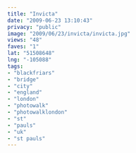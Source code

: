 ```yaml
---
title: "Invicta"
date: "2009-06-23 13:10:43"
privacy: "public"
image: "2009/06/23/invicta/invicta.jpg"
views: "48"
faves: "1"
lat: "51508648"
lng: "-105088"
tags:
- "blackfriars"
- "bridge"
- "city"
- "england"
- "london"
- "photowalk"
- "photowalklondon"
- "st"
- "pauls"
- "uk"
- "st pauls"
---
```

<a href="/photos/2009/06/23/invicta" rel="nofollow"></a>
